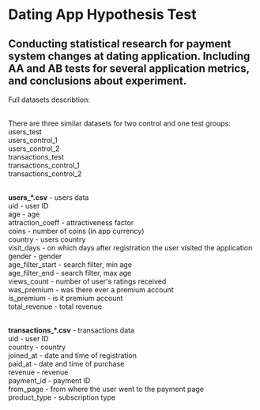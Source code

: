 # Dating App Hypothesis Test

## Conducting statistical research for payment system changes at dating application. Including AA and AB tests for several application metrics, and conclusions about experiment.

Full datasets describtion:<br><br>

There are three similar datasets for two control and one test groups:<br>
users_test<br>
users_control_1<br>
users_control_2<br>
transactions_test<br>
transactions_control_1<br>
transactions_control_2<br><br>

**users_*.csv** - users data<br>
uid - user ID<br>
age - age<br>
attraction_coeff - attractiveness factor<br>
coins - number of coins (in app currency)<br>
country - users country<br>
visit_days - on which days after registration the user visited the application<br>
gender - gender<br>
age_filter_start - search filter, min age<br>
age_filter_end - search filter, max age<br>
views_count - number of user's ratings received<br>
was_premium - was there ever a premium account<br>
is_premium - is it premium account<br>
total_revenue - total revenue<br><br>

**transactions_*.csv** - transactions data<br>
uid - user ID<br>
country - country<br>
joined_at - date and time of registration<br>
paid_at - date and time of purchase<br>
revenue - revenue<br>
payment_id - payment ID<br>
from_page - from where the user went to the payment page<br>
product_type - subscription type<br>